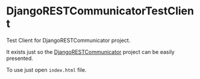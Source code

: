 # DjangoRESTCommunicatorTestClient
Test Client for DjangoRESTCommunicator project.

It exists just so the [DjangoRESTCommunicator](https://github.com/KrzysztofDux/DjangoRESTCommunicator) project can be easily presented.

To use just open ```index.html``` file.
